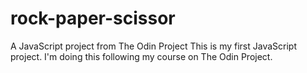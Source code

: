 # rock-paper-scissor
A JavaScript project from The Odin Project
This is my first JavaScript project. I'm doing this following my course on The Odin Project. 
